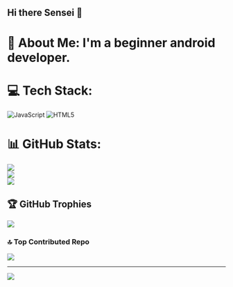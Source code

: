 ## Hi there Sensei 👋

<!--
**SenseiDEVLinux/SenseiDEVLinux** is a ✨ _special_ ✨ repository because its `README.md` (this file) appears on your GitHub profile.

Here are some ideas to get you started:

- 🔭 I’m currently working on Derpfest AOSP
- 🌱 I’m currently learning Java and C
- ⚡ Fun fact: I'm an EDM Music Producer
-->
# 💫 About Me: I'm a beginner android developer.


# 💻 Tech Stack:
![JavaScript](https://img.shields.io/badge/javascript-%23323330.svg?style=for-the-badge&logo=javascript&logoColor=%23F7DF1E) ![HTML5](https://img.shields.io/badge/html5-%23E34F26.svg?style=for-the-badge&logo=html5&logoColor=white)
# 📊 GitHub Stats:
![](https://github-readme-stats.vercel.app/api?username=SenseiDEVLinux&theme=dark&hide_border=false&include_all_commits=false&count_private=false)<br/>
![](https://github-readme-streak-stats.herokuapp.com/?user=SenseiDEVLinux&theme=dark&hide_border=false)<br/>
![](https://github-readme-stats.vercel.app/api/top-langs/?username=SenseiDEVLinux&theme=dark&hide_border=false&include_all_commits=false&count_private=false&layout=compact)

## 🏆 GitHub Trophies
![](https://github-profile-trophy.vercel.app/?username=SenseiDEVLinux&theme=dark&no-frame=false&no-bg=true&margin-w=4)

### 🔝 Top Contributed Repo
![](https://github-contributor-stats.vercel.app/api?username=SenseiDEVLinux&limit=5&theme=dark&combine_all_yearly_contributions=true)

---
[![](https://visitcount.itsvg.in/api?id=SenseiDEVLinux&icon=0&color=12)](https://visitcount.itsvg.in)

<!-- Proudly created with GPRM ( https://gprm.itsvg.in ) -->
